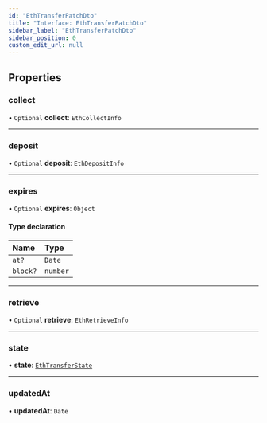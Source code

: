 ```yaml
---
id: "EthTransferPatchDto"
title: "Interface: EthTransferPatchDto"
sidebar_label: "EthTransferPatchDto"
sidebar_position: 0
custom_edit_url: null
---
```


## Properties

### collect

• `Optional` **collect**: `EthCollectInfo`

___

### deposit

• `Optional` **deposit**: `EthDepositInfo`

___

### expires

• `Optional` **expires**: `Object`

#### Type declaration

| Name | Type |
| :------ | :------ |
| `at?` | `Date` |
| `block?` | `number` |

___

### retrieve

• `Optional` **retrieve**: `EthRetrieveInfo`

___

### state

• **state**: [`EthTransferState`](../modules.md#ethtransferstate)

___

### updatedAt

• **updatedAt**: `Date`

